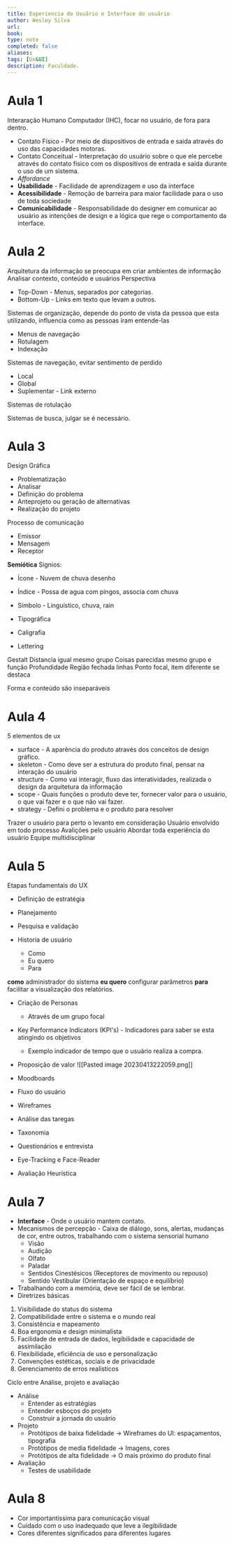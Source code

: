 ```yaml
---
title: Experiencia do Usuãrio e Interface do usuãrio
author: Wesley Silva
url:
book:
type: note
completed: false
aliases:
tags: [Ux&UI]
description: Faculdade.
---
```

# Aula 1
Interaração Humano Computador (IHC), focar no usuário, de fora para dentro.
- Contato Físico - Por meio de dispositivos de entrada e saida através do uso das capacidades motoras.
- Contato Conceitual - Interpretação do usuário sobre o que ele percebe através do contato físico com os dispositivos de entrada e saída durante o uso de um sistema.
- _Affordance_
- **Usabilidade** - Facilidade de aprendizagem e uso da interface
- **Acessibilidade** - Remoção de barreira para maior facilidade para o uso de toda sociedade
- **Comunicabilidade** - Responsabilidade do designer em comunicar ao usuário as intenções de design e a lógica que rege o comportamento da interface.

# Aula 2
Arquitetura da informação se preocupa em criar ambientes de informação
Analisar contexto, conteúdo e usuários
Perspectiva
- Top-Down - Menus, separados por categorias.
- Bottom-Up - Links em texto que levam a outros.

Sistemas de organização, depende do ponto de vista da pessoa que esta utilizando, influencia como as pessoas iram entende-las
- Menus de navegação
- Rotulagem
- Indexação

Sistemas de navegação, evitar sentimento de perdido
- Local
- Global
- Suplementar - Link externo

Sistemas de rotulação

Sistemas de busca, julgar se é necessário.

# Aula 3
Design Gráfica
- Problematização
- Analisar
- Definição do problema
- Anteprojeto ou geração de alternativas
- Realização do projeto

Processo de comunicação
- Emissor
- Mensagem
- Receptor

**Semiótica**
Signios:
- Ícone - Nuvem de chuva desenho
- Índice - Possa de agua com pingos, associa com chuva
- Símbolo - Linguístico, chuva, rain


- Tipográfica
- Caligrafia
- Lettering

Gestalt
Distancia igual mesmo grupo
Coisas parecidas mesmo grupo e função
Profundidade
Região fechada linhas
Ponto focal, item diferente se destaca


Forma e conteúdo são inseparáveis

# Aula 4
5 elementos de ux
- surface - A aparência do produto através dos conceitos de design gráfico.
- skeleton - Como deve ser a estrutura do produto final, pensar na interação do usuário
- structure - Como vai interagir, fluxo das interatividades, realizada o design da arquitetura da informação
- scope - Quais funções o produto deve ter, fornecer valor para o usuário, o que vai fazer e o que não vai fazer.
- strategy - Defini o problema e o produto para resolver

Trazer o usuário para perto o levanto em consideração
Usuário envolvido em todo processo
Avalições pelo usuário
Abordar toda experiência do usuário
Equipe multidisciplinar 

# Aula 5
Etapas fundamentais do UX
- Definição de estratégia
- Planejamento
- Pesquisa e validação

- Historia de usuário
	- Como
	- Eu quero
	- Para

**como** administrador do sistema **eu quero** configurar parâmetros **para** facilitar a visualização dos relatórios.

- Criação de Personas
	- Através de um grupo focal

- Key Performance Indicators (KPI's) - Indicadores para saber se esta atingindo os objetivos
	- Exemplo indicador de tempo que o usuário realiza a compra.

- Proposição de valor
![[Pasted image 20230413222059.png]]

- Moodboards
- Fluxo do usuário
- Wireframes
- Análise das taregas
- Taxonomia

- Questionários e entrevista
- Eye-Tracking e Face-Reader
- Avaliação Heurística

# Aula 7
- **Interface** - Onde o usuário mantem contato.
- Mecanismos de percepção - Caixa de diálogo, sons, alertas, mudanças de cor, entre outros, trabalhando com o sistema sensorial humano
	- Visão
	- Audição
	- Olfato
	- Paladar
	- Sentidos Cinestésicos (Receptores de movimento ou repouso)
	- Sentido Vestibular (Orientação de espaço e equilíbrio)
- Trabalhando com a memória, deve ser fácil de se lembrar.
- Diretrizes básicas
1. Visibilidade do status do sistema
2. Compatibilidade entre o sistema e o mundo real
3. Consistência e mapeamento
4. Boa ergonomia e design minimalista
5. Facilidade de entrada de dados, legibilidade e capacidade de assimilação
6. Flexibilidade, eficiência de uso e personalização
7. Convenções estéticas, sociais e de privacidade
8. Gerenciamento de erros realísticos

Ciclo entre Análise, projeto e avaliação
- Análise
	- Entender as estratégias
	- Entender esboços do projeto
	- Construir a jornada do usuário
- Projeto
	- Protótipos de baixa fidelidade -> Wireframes do UI: espaçamentos, tipografia
	- Protótipos de media fidelidade -> Imagens, cores
	- Protótipos de alta fidelidade -> O mais próximo do produto final
- Avaliação
	- Testes de usabilidade

# Aula 8
- Cor importantíssima para comunicação visual
- Cuidado com o uso inadequado que leve a ilegibilidade
- Cores diferentes significados para diferentes lugares   
